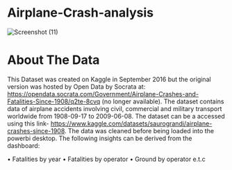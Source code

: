 # Airplane-Crash-analysis

![Screenshot (11)](https://user-images.githubusercontent.com/105227477/180027564-7a8bf12f-016a-4e92-a1b9-c98480c3c3f9.png)

# About The Data
This Dataset was created on Kaggle in September 2016 but the original version was hosted by Open Data by Socrata
at: https://opendata.socrata.com/Government/Airplane-Crashes-and-Fatalities-Since-1908/q2te-8cvq (no longer available). The
dataset contains data of airplane accidents involving civil, commercial and military transport worldwide from 1908-09-17 to
2009-06-08. The dataset can be a accessed using this link- 
https://www.kaggle.com/datasets/saurograndi/airplane-crashes-since-1908.
The data was cleaned before being loaded into the powerbi desktop. 
The following insights can be derived from the dashboard:

• Fatalities by year
• Fatalities by operator
• Ground by operator e.t.c

